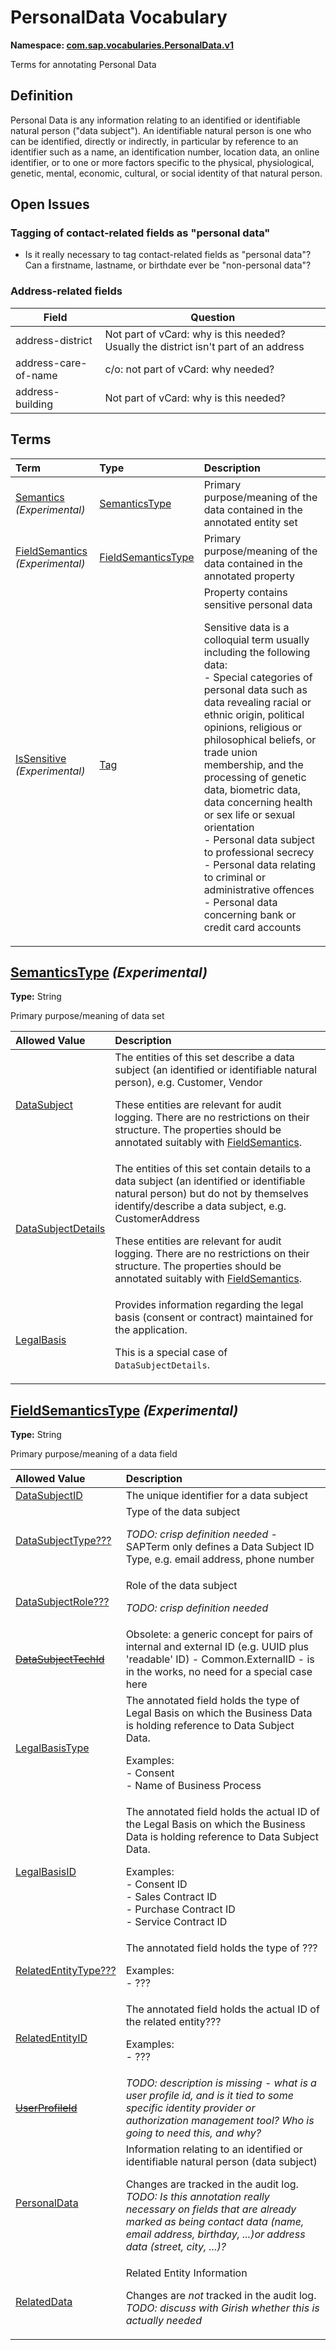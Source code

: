 # PersonalData Vocabulary
**Namespace: [com.sap.vocabularies.PersonalData.v1](PersonalData.xml)**

Terms for annotating Personal Data


## Definition

Personal Data is any information relating to an identified or identifiable natural person ("data subject"). An identifiable natural person is one who can be identified, directly or indirectly, in particular by reference to an identifier such as a name, an identification number, location data, an online identifier, or to one or more factors specific to the physical, physiological, genetic, mental, economic, cultural, or social identity of that natural person.


## Open Issues

### Tagging of contact-related fields as "personal data"

- Is it really necessary to tag contact-related fields as "personal data"? Can a firstname, lastname, or birthdate ever be "non-personal data"?

### Address-related fields        

Field | Question
------|---------
address-district | Not part of vCard: why is this needed? Usually the district isn't part of an address
address-care-of-name | c/o: not part of vCard: why needed?
address-building | Not part of vCard: why is this needed?
        


## Terms

Term|Type|Description
:---|:---|:----------
[Semantics](PersonalData.xml#L56) *(Experimental)*|[SemanticsType](#SemanticsType)|<a name="Semantics"></a>Primary purpose/meaning of the data contained in the annotated entity set
[FieldSemantics](PersonalData.xml#L93) *(Experimental)*|[FieldSemanticsType](#FieldSemanticsType)|<a name="FieldSemantics"></a>Primary purpose/meaning of the data contained in the annotated property
[IsSensitive](PersonalData.xml#L194) *(Experimental)*|[Tag](https://github.com/oasis-tcs/odata-vocabularies/blob/master/vocabularies/Org.OData.Core.V1.md#Tag)|<a name="IsSensitive"></a>Property contains sensitive personal data<p>Sensitive data is a colloquial term usually including the following data:<br/>-  Special categories of personal data such as data revealing racial or ethnic origin, political opinions, religious or philosophical beliefs, or trade union membership, and the processing of genetic data, biometric data, data concerning health or sex life or sexual orientation<br/>-  Personal data subject to professional secrecy<br/>-  Personal data relating to criminal or administrative offences<br/>-  Personal data concerning bank or credit card accounts</p>

## <a name="SemanticsType"></a>[SemanticsType](PersonalData.xml#L60) *(Experimental)*
**Type:** String

Primary purpose/meaning of data set

Allowed Value|Description
:------------|:----------
[DataSubject](PersonalData.xml#L65)|The entities of this set describe a data subject (an identified or identifiable natural person), e.g. Customer, Vendor<p>These entities are relevant for audit logging. There are no restrictions on their structure. The properties should be annotated suitably with [FieldSemantics](#FieldSemantics).</p>
[DataSubjectDetails](PersonalData.xml#L74)|The entities of this set contain details to a data subject (an identified or identifiable natural person) but do not by themselves identify/describe a data subject, e.g. CustomerAddress<p>These entities are relevant for audit logging. There are no restrictions on their structure. The properties should be annotated suitably with [FieldSemantics](#FieldSemantics).</p>
[LegalBasis](PersonalData.xml#L83)|Provides information regarding the legal basis (consent or contract) maintained for the application.<p>This is a special case of `DataSubjectDetails`.</p>

## <a name="FieldSemanticsType"></a>[FieldSemanticsType](PersonalData.xml#L97) *(Experimental)*
**Type:** String

Primary purpose/meaning of a data field

Allowed Value|Description
:------------|:----------
[DataSubjectID](PersonalData.xml#L102)|The unique identifier for a data subject
[DataSubjectType???](PersonalData.xml#L106)|Type of the data subject<p>*TODO: crisp definition needed* - SAPTerm only defines a Data Subject ID Type, e.g. email address, phone number</p>
[DataSubjectRole???](PersonalData.xml#L112)|Role of the data subject<p>*TODO: crisp definition needed*</p>
[~~DataSubjectTechId~~](PersonalData.xml#L117)|Obsolete: a generic concept for pairs of internal and external ID (e.g. UUID plus 'readable' ID) - Common.ExternalID - is in the works, no need for a special case here
[LegalBasisType](PersonalData.xml#L122)|The annotated field holds the type of Legal Basis on which the Business Data is holding reference to Data Subject Data.<p>Examples:<br/>                - Consent<br/>                - Name of Business Process                 </p>
[LegalBasisID](PersonalData.xml#L135)|The annotated field holds the actual ID of the Legal Basis on which the Business Data is holding reference to Data Subject Data.<p>Examples:<br/>                - Consent ID<br/>                - Sales Contract ID<br/>                - Purchase Contract ID<br/>                - Service Contract ID                 </p>
[RelatedEntityType???](PersonalData.xml#L152)|The annotated field holds the type of ???<p>Examples:<br/>                - ???                 </p>
[RelatedEntityID](PersonalData.xml#L162)|The annotated field holds the actual ID of the related entity???<p>Examples:<br/>                - ???                 </p>
[~~UserProfileId~~](PersonalData.xml#L172)|*TODO: description is missing - what is a user profile id, and is it tied to some specific identity provider or authorization management tool? Who is going to need this, and why?*
[PersonalData](PersonalData.xml#L177)|Information relating to an identified or identifiable natural person (data subject)<p>Changes are tracked in the audit log.<br/>*TODO: Is this annotation really necessary on fields that are already marked as being contact data (name, email address, birthday, ...)or address data (street, city, ...)?*</p>
[RelatedData](PersonalData.xml#L184)|Related Entity Information<p>Changes are _not_ tracked in the audit log.<br/>*TODO: discuss with Girish whether this is actually needed*</p>
